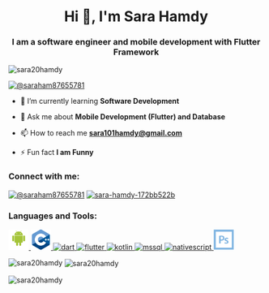<h1 align="center">Hi 👋, I'm Sara Hamdy</h1>
<h3 align="center">I am a software engineer and mobile development with Flutter Framework</h3>

<p align="left"> <img src="https://komarev.com/ghpvc/?username=sara20hamdy&label=Profile%20views&color=0e75b6&style=flat" alt="sara20hamdy" /> </p>

<p align="left"> <a href="https://twitter.com/@saraham87655781" target="blank"><img src="https://img.shields.io/twitter/follow/@saraham87655781?logo=twitter&style=for-the-badge" alt="@saraham87655781" /></a> </p>

- 🌱 I’m currently learning **Software Development**

- 💬 Ask me about **Mobile Development (Flutter) and Database**

- 📫 How to reach me **sara101hamdy@gmail.com**

- ⚡ Fun fact **I am Funny**

<h3 align="left">Connect with me:</h3>
<p align="left">
<a href="https://twitter.com/@saraham87655781" target="blank"><img align="center" src="https://raw.githubusercontent.com/rahuldkjain/github-profile-readme-generator/master/src/images/icons/Social/twitter.svg" alt="@saraham87655781" height="30" width="40" /></a>
<a href="https://linkedin.com/in/sara-hamdy-172bb522b" target="blank"><img align="center" src="https://raw.githubusercontent.com/rahuldkjain/github-profile-readme-generator/master/src/images/icons/Social/linked-in-alt.svg" alt="sara-hamdy-172bb522b" height="30" width="40" /></a>
</p>

<h3 align="left">Languages and Tools:</h3>
<p align="left"> <a href="https://developer.android.com" target="_blank" rel="noreferrer"> <img src="https://raw.githubusercontent.com/devicons/devicon/master/icons/android/android-original-wordmark.svg" alt="android" width="40" height="40"/> </a> <a href="https://www.w3schools.com/cpp/" target="_blank" rel="noreferrer"> <img src="https://raw.githubusercontent.com/devicons/devicon/master/icons/cplusplus/cplusplus-original.svg" alt="cplusplus" width="40" height="40"/> </a> <a href="https://dart.dev" target="_blank" rel="noreferrer"> <img src="https://www.vectorlogo.zone/logos/dartlang/dartlang-icon.svg" alt="dart" width="40" height="40"/> </a> <a href="https://flutter.dev" target="_blank" rel="noreferrer"> <img src="https://www.vectorlogo.zone/logos/flutterio/flutterio-icon.svg" alt="flutter" width="40" height="40"/> </a> <a href="https://kotlinlang.org" target="_blank" rel="noreferrer"> <img src="https://www.vectorlogo.zone/logos/kotlinlang/kotlinlang-icon.svg" alt="kotlin" width="40" height="40"/> </a> <a href="https://www.microsoft.com/en-us/sql-server" target="_blank" rel="noreferrer"> <img src="https://www.svgrepo.com/show/303229/microsoft-sql-server-logo.svg" alt="mssql" width="40" height="40"/> </a> <a href="https://nativescript.org/" target="_blank" rel="noreferrer"> <img src="https://raw.githubusercontent.com/detain/svg-logos/780f25886640cef088af994181646db2f6b1a3f8/svg/nativescript.svg" alt="nativescript" width="40" height="40"/> </a> <a href="https://www.photoshop.com/en" target="_blank" rel="noreferrer"> <img src="https://raw.githubusercontent.com/devicons/devicon/master/icons/photoshop/photoshop-line.svg" alt="photoshop" width="40" height="40"/> </a> </p>

<p><img align="left" src="https://github-readme-stats.vercel.app/api/top-langs?username=sara20hamdy&show_icons=true&locale=en&layout=compact" alt="sara20hamdy" /></p>

<p>&nbsp;<img align="center" src="https://github-readme-stats.vercel.app/api?username=sara20hamdy&show_icons=true&locale=en" alt="sara20hamdy" /></p>

<p><img align="center" src="https://github-readme-streak-stats.herokuapp.com/?user=sara20hamdy&" alt="sara20hamdy" /></p>
